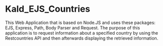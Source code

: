 # Kald_EJS_Countries
This Web Application that is based on Node.JS and uses these packages: EJS, Express, Path, Body Parser and Request. The purpose of this application is to request information about a specified country by using the Restcountries API and then afterwards displaying the retrieved information.
